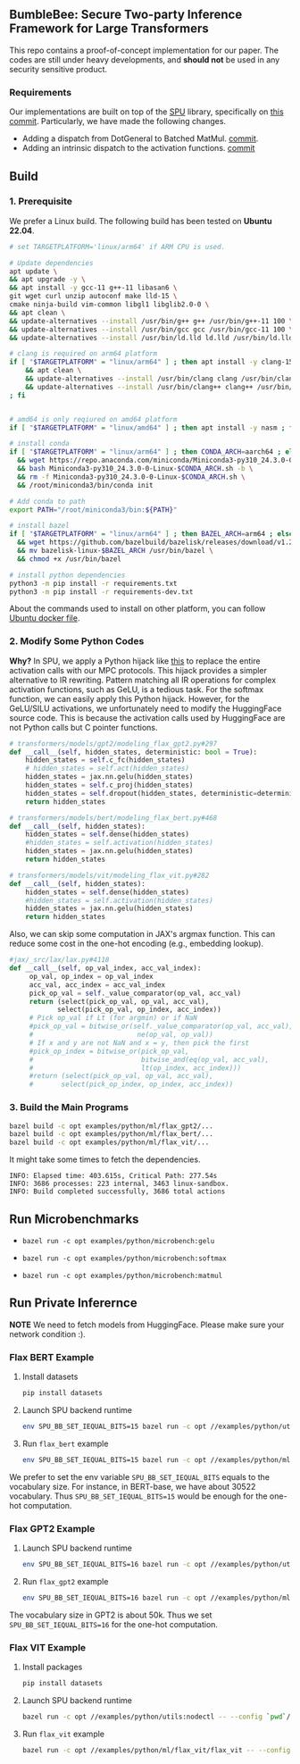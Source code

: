 ## BumbleBee: Secure Two-party Inference Framework for Large Transformers

This repo contains a proof-of-concept implementation for our paper.
The codes are still under heavy developments, and **should not** be used in any security sensitive product.

### Requirements

Our implementations are built on top of the  [SPU](https://github.com/secretflow/spu) library, specifically on [this commit](https://github.com/secretflow/spu/tree/724d3d1c3c37e891fcd0493a6cff0bf4310eda70).
Particularly, we have made the following changes.

* Adding a dispatch from DotGeneral to Batched MatMul. [commit](https://github.com/AntCPLab/OpenBumbleBee/commit/9bf547a71b958465f7ed5a32b69ea6c87690e5d7).
* Adding an intrinsic dispatch to the activation functions. [commit](https://github.com/AntCPLab/OpenBumbleBee/commit/967ed5a524c3d72763dcb84955ab558bdcc6463b)

## Build

### 1. Prerequisite
We prefer a Linux build. The following build has been tested on **Ubuntu 22.04**. 

```bash
# set TARGETPLATFORM='linux/arm64' if ARM CPU is used.

# Update dependencies
apt update \
&& apt upgrade -y \
&& apt install -y gcc-11 g++-11 libasan6 \
git wget curl unzip autoconf make lld-15 \
cmake ninja-build vim-common libgl1 libglib2.0-0 \
&& apt clean \
&& update-alternatives --install /usr/bin/g++ g++ /usr/bin/g++-11 100 \
&& update-alternatives --install /usr/bin/gcc gcc /usr/bin/gcc-11 100 \
&& update-alternatives --install /usr/bin/ld.lld ld.lld /usr/bin/ld.lld-15 100 

# clang is required on arm64 platform
if [ "$TARGETPLATFORM" = "linux/arm64" ] ; then apt install -y clang-15 \
    && apt clean \
    && update-alternatives --install /usr/bin/clang clang /usr/bin/clang-15 100 \
    && update-alternatives --install /usr/bin/clang++ clang++ /usr/bin/clang++-15 100 \
; fi


# amd64 is only reqiured on amd64 platform
if [ "$TARGETPLATFORM" = "linux/amd64" ] ; then apt install -y nasm ; fi

# install conda
if [ "$TARGETPLATFORM" = "linux/arm64" ] ; then CONDA_ARCH=aarch64 ; else CONDA_ARCH=x86_64 ; fi \
  && wget https://repo.anaconda.com/miniconda/Miniconda3-py310_24.3.0-0-Linux-$CONDA_ARCH.sh \
  && bash Miniconda3-py310_24.3.0-0-Linux-$CONDA_ARCH.sh -b \
  && rm -f Miniconda3-py310_24.3.0-0-Linux-$CONDA_ARCH.sh \
  && /root/miniconda3/bin/conda init

# Add conda to path
export PATH="/root/miniconda3/bin:${PATH}" 

# install bazel 
if [ "$TARGETPLATFORM" = "linux/arm64" ] ; then BAZEL_ARCH=arm64 ; else BAZEL_ARCH=amd64 ; fi \
  && wget https://github.com/bazelbuild/bazelisk/releases/download/v1.20.0/bazelisk-linux-$BAZEL_ARCH \
  && mv bazelisk-linux-$BAZEL_ARCH /usr/bin/bazel \
  && chmod +x /usr/bin/bazel

# install python dependencies
python3 -m pip install -r requirements.txt
python3 -m pip install -r requirements-dev.txt
```

About the commands used to install on other platform, you can follow [Ubuntu docker file](https://github.com/secretflow/devtools/blob/main/dockerfiles/).

### 2. Modify Some Python Codes

**Why?** In SPU, we apply a Python hijack like [this](examples/python/ml/flax_bert/flax_bert.py#L68) to replace the entire activation calls with our MPC protocols.
This hijack provides a simpler alternative to IR rewriting. Pattern matching all IR operations for complex activation functions, such as GeLU, is a tedious task. For the softmax function, we can easily apply this Python hijack. However, for the GeLU/SILU activations, we unfortunately need to modify the HuggingFace source code. This is because the activation calls used by HuggingFace are not Python calls but C pointer functions.

```python
# transformers/models/gpt2/modeling_flax_gpt2.py#297
def __call__(self, hidden_states, deterministic: bool = True):
    hidden_states = self.c_fc(hidden_states)
    # hidden_states = self.act(hidden_states)  
    hidden_states = jax.nn.gelu(hidden_states)
    hidden_states = self.c_proj(hidden_states)
    hidden_states = self.dropout(hidden_states, deterministic=deterministic)
    return hidden_states

# transformers/models/bert/modeling_flax_bert.py#468
def __call__(self, hidden_states):
    hidden_states = self.dense(hidden_states)
    #hidden_states = self.activation(hidden_states)
    hidden_states = jax.nn.gelu(hidden_states)
    return hidden_states

# transformers/models/vit/modeling_flax_vit.py#282
def __call__(self, hidden_states):
    hidden_states = self.dense(hidden_states)
    #hidden_states = self.activation(hidden_states)
    hidden_states = jax.nn.gelu(hidden_states)
    return hidden_states
```

Also, we can skip some computation in JAX's argmax function. 
This can reduce some cost in the one-hot encoding (e.g., embedding lookup).

```python
#jax/_src/lax/lax.py#4118
def __call__(self, op_val_index, acc_val_index):
     op_val, op_index = op_val_index
     acc_val, acc_index = acc_val_index
     pick_op_val = self._value_comparator(op_val, acc_val)
     return (select(pick_op_val, op_val, acc_val),
            select(pick_op_val, op_index, acc_index))
     # Pick op_val if Lt (for argmin) or if NaN
     #pick_op_val = bitwise_or(self._value_comparator(op_val, acc_val),
     #                          ne(op_val, op_val))
     # If x and y are not NaN and x = y, then pick the first
     #pick_op_index = bitwise_or(pick_op_val,
     #                           bitwise_and(eq(op_val, acc_val),
     #                           lt(op_index, acc_index)))
     #return (select(pick_op_val, op_val, acc_val),
     #       select(pick_op_index, op_index, acc_index))
```

### 3. Build the Main Programs 

```sh
bazel build -c opt examples/python/ml/flax_gpt2/...
bazel build -c opt examples/python/ml/flax_bert/...
bazel build -c opt examples/python/ml/flax_vit/...
```

It might take some times to fetch the dependencies.

```
INFO: Elapsed time: 403.615s, Critical Path: 277.54s
INFO: 3686 processes: 223 internal, 3463 linux-sandbox.
INFO: Build completed successfully, 3686 total actions
```

## Run Microbenchmarks

* `bazel run -c opt examples/python/microbench:gelu`

* `bazel run -c opt examples/python/microbench:softmax`

* `bazel run -c opt examples/python/microbench:matmul`


## Run Private Inferernce

**NOTE** We need to fetch models from HuggingFace. Please make sure your network condition :).

### Flax BERT Example

1. Install datasets

    ```sh
    pip install datasets
    ```

2. Launch SPU backend runtime

    ```sh
    env SPU_BB_SET_IEQUAL_BITS=15 bazel run -c opt //examples/python/utils:nodectl -- --config `pwd`/examples/python/conf/2pc.json up
    ```

3. Run `flax_bert` example

    ```sh
    env SPU_BB_SET_IEQUAL_BITS=15 bazel run -c opt //examples/python/ml/flax_bert -- --config `pwd`/examples/python/conf/2pc.json
    ```

We prefer to set the env variable `SPU_BB_SET_IEQUAL_BITS` equals to the vocabulary size. For instance, in BERT-base, we have about 30522 vocabulary.
Thus `SPU_BB_SET_IEQUAL_BITS=15` would be enough for the one-hot computation.

### Flax GPT2 Example

1. Launch SPU backend runtime

    ```sh
    env SPU_BB_SET_IEQUAL_BITS=16 bazel run -c opt //examples/python/utils:nodectl -- --config `pwd`/examples/python/conf/2pc.json up
    ```

2. Run `flax_gpt2` example

    ```sh
    env SPU_BB_SET_IEQUAL_BITS=16 bazel run -c opt //examples/python/ml/flax_gpt2 -- --config `pwd`/examples/python/conf/2pc.json
    ```
The vocabulary size in GPT2 is about 50k. Thus we set `SPU_BB_SET_IEQUAL_BITS=16` for the one-hot computation.

### Flax VIT Example

1. Install packages

    ```sh
    pip install datasets
    ```

2. Launch SPU backend runtime

    ```sh
    bazel run -c opt //examples/python/utils:nodectl -- --config `pwd`/examples/python/conf/2pc.json up
    ```

3. Run `flax_vit` example

    ```sh
    bazel run -c opt //examples/python/ml/flax_vit/flax_vit -- --config `pwd`/examples/python/conf/2pc.json
    ```
